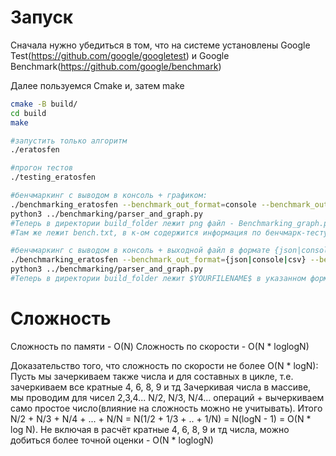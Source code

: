 # Запуск
Сначала нужно убедиться в том, что на системе установлены Google Test(https://github.com/google/googletest) и Google Benchmark(https://github.com/google/benchmark)

Далее пользуемся Cmake и, затем make
```bash
cmake -B build/
cd build
make

#запустить только алгоритм
./eratosfen

#прогон тестов
./testing_eratosfen

#бенчмаркинг с выводом в консоль + графиком:
./benchmarking_eratosfen --benchmark_out_format=console --benchmark_out=bench.txt
python3 ../benchmarking/parser_and_graph.py
#Теперь в директории build_folder лежит png файл - Benchmarking_graph.png
#Там же лежит bench.txt, в к-ом содержится информация по бенчмарк-тесту

#бенчмаркинг с выводом в консоль + выходной файл в формате {json|console|csv}:
./benchmarking_eratosfen --benchmark_out_format={json|console|csv} --benchmark_out=$YOURFILENAME$
python3 ../benchmarking/parser_and_graph.py
#Теперь в директории build_folder лежит $YOURFILENAME$ в указанном формате

```

# Сложность
Сложность по памяти - О(N)
Сложность по скорости - O(N * loglogN)

Доказательство того, что сложность по скорости не более O(N * logN):
Пусть мы зачеркиваем также числа и для составных в цикле, т.е. зачеркиваем все кратные 4, 6, 8, 9 и тд
Зачеркивая числа в массиве, мы проводим для чисел 2,3,4... N/2, N/3, N/4... операций + вычеркиваем само простое число(влияние на сложность можно не учитывать).
Итого N/2 + N/3 + N/4 + ... + N/N = N(1/2 + 1/3 + .. + 1/N) = N(logN - 1) = O(N * log N).
Не включая в расчёт кратные 4, 6, 8, 9 и тд числа, можно добиться более точной оценки - O(N * loglogN)

